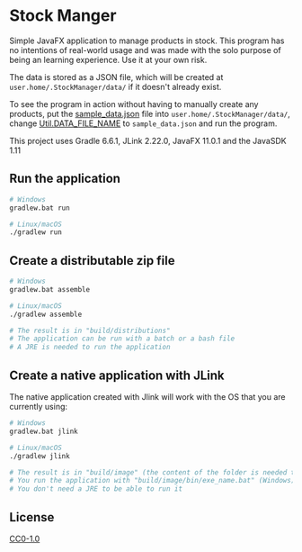 # Stock Manger

Simple JavaFX application to manage products in stock. This program has no intentions of real-world usage and was made with the solo purpose of being an learning experience. 
Use it at your own risk.

The data is stored as a JSON file, which will be created at `user.home/.StockManager/data/` if it doesn't already exist.

To see the program in action without having to manually create any products, put the [sample_data.json](./sample_data.json) file into `user.home/.StockManager/data/`, change [Util.DATA_FILE_NAME](./src/main/java/com/picoral/controller/Util.java) to `sample_data.json` and run the program.

This project uses Gradle 6.6.1, JLink 2.22.0, JavaFX 11.0.1 and the JavaSDK 1.11

## Run the application
```bash
# Windows
gradlew.bat run

# Linux/macOS
./gradlew run
``` 

## Create a distributable zip file

```bash
# Windows
gradlew.bat assemble

# Linux/macOS
./gradlew assemble

# The result is in "build/distributions"
# The application can be run with a batch or a bash file
# A JRE is needed to run the application
``` 

## Create a native application with JLink

The native application created with Jlink will work with the OS that you are currently using:
```bash
# Windows
gradlew.bat jlink

# Linux/macOS
./gradlew jlink

# The result is in "build/image" (the content of the folder is needed to run the application)
# You run the application with "build/image/bin/exe_name.bat" (Windows) or "build/image/bin/exe_name" (Linux/macOS)
# You don't need a JRE to be able to run it
```  

## License

[CC0-1.0](./LICENSE)
